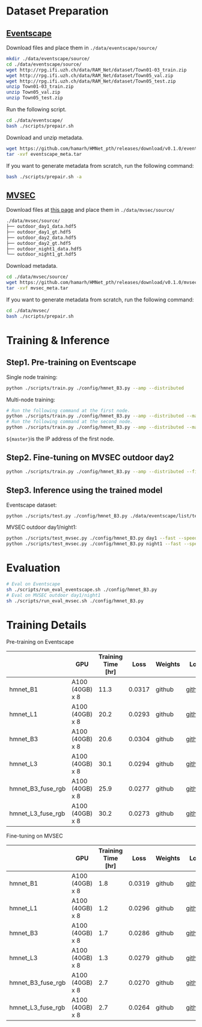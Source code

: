 # Dataset Preparation

## [Eventscape](https://github.com/uzh-rpg/rpg_ramnet)

Download files and place them in `./data/eventscape/source/`

```bash
mkdir ./data/eventscape/source/
cd ./data/eventscape/source/
wget http://rpg.ifi.uzh.ch/data/RAM_Net/dataset/Town01-03_train.zip
wget http://rpg.ifi.uzh.ch/data/RAM_Net/dataset/Town05_val.zip
wget http://rpg.ifi.uzh.ch/data/RAM_Net/dataset/Town05_test.zip
unzip Town01-03_train.zip
unzip Town05_val.zip
unzip Town05_test.zip
```

Run the following script.

```bash
cd ./data/eventscape/
bash ./scripts/prepair.sh
```

Download and unzip metadata.

```bash
wget https://github.com/hamarh/HMNet_pth/releases/download/v0.1.0/eventscape_meta.tar
tar -xvf eventscape_meta.tar
```

If you want to generate metadata from scratch, run the following command:

```bash
bash ./scripts/prepair.sh -a
```

## [MVSEC](https://daniilidis-group.github.io/mvsec/)

Download files at [this page](https://daniilidis-group.github.io/mvsec/download/) and place them in `./data/mvsec/source/`

```bash
./data/mvsec/source/
├── outdoor_day1_data.hdf5
├── outdoor_day1_gt.hdf5
├── outdoor_day2_data.hdf5
├── outdoor_day2_gt.hdf5
├── outdoor_night1_data.hdf5
└── outdoor_night1_gt.hdf5
```

Download metadata.

```bash
cd ./data/mvsec/source/
wget https://github.com/hamarh/HMNet_pth/releases/download/v0.1.0/mvsec_meta.tar
tar -xvf mvsec_meta.tar
```

If you want to generate metadata from scratch, run the following command:

```bash
cd ./data/mvsec/
bash ./scripts/prepair.sh
```

# Training & Inference

## Step1. Pre-training on Eventscape

Single node training:

```bash
python ./scripts/train.py ./config/hmnet_B3.py --amp --distributed
```

Multi-node training:

```bash
# Run the following command at the first node.
python ./scripts/train.py ./config/hmnet_B3.py --amp --distributed --master ${master} --node 1/2
# Run the following command at the second node.
python ./scripts/train.py ./config/hmnet_B3.py --amp --distributed --master ${master} --node 2/2
```

`${master}`is the IP address of the first node.

## Step2. Fine-tuning on MVSEC outdoor day2

```bash
python ./scripts/train.py ./config/hmnet_B3.py --amp --distributed --finetune
```

## Step3. Inference using the trained model

Eventscape dataset:

```bash
python ./scripts/test.py ./config/hmnet_B3.py ./data/eventscape/list/test/ ./data/eventscape/ --fast --speed_test
```

MVSEC outdoor day1/night1:

```bash
python ./scripts/test_mvsec.py ./config/hmnet_B3.py day1 --fast --speed_test
python ./scripts/test_mvsec.py ./config/hmnet_B3.py night1 --fast --speed_test
```

# Evaluation

```bash
# Eval on Eventscape
sh ./scripts/run_eval_eventscape.sh ./config/hmnet_B3.py
# Eval on MVSEC outdoor day1/night1
sh ./scripts/run_eval_mvsec.sh ./config/hmnet_B3.py
```

# Training Details

Pre-training on Eventscape

|  | GPU | Training Time [hr] | Loss | Weights | Log |
| --- | --- | --- | --- | --- | --- |
| hmnet_B1 | A100 (40GB) x 8 | 11.3 | 0.0317 | github | [github](https://github.com/hamarh/HMNet_pth/releases/download/v0.1.0/eventscape_hmnet_B1.csv) |
| hmnet_L1 | A100 (40GB) x 8 | 20.2 | 0.0293 | github | [github](https://github.com/hamarh/HMNet_pth/releases/download/v0.1.0/eventscape_hmnet_L1.csv) |
| hmnet_B3 | A100 (40GB) x 8 | 20.6 | 0.0304 | github | [github](https://github.com/hamarh/HMNet_pth/releases/download/v0.1.0/eventscape_hmnet_B3.csv) |
| hmnet_L3 | A100 (40GB) x 8 | 30.1 | 0.0294 | github | [github](https://github.com/hamarh/HMNet_pth/releases/download/v0.1.0/eventscape_hmnet_L3.csv) |
| hmnet_B3_fuse_rgb | A100 (40GB) x 8 | 25.9 | 0.0277 | github | [github](https://github.com/hamarh/HMNet_pth/releases/download/v0.1.0/eventscape_hmnet_B3_fuse_rgb.csv) |
| hmnet_L3_fuse_rgb | A100 (40GB) x 8 | 30.2 | 0.0273 | github | [github](https://github.com/hamarh/HMNet_pth/releases/download/v0.1.0/eventscape_hmnet_L3_fuse_rgb.csv) |

Fine-tuning on MVSEC

|  | GPU | Training Time [hr] | Loss | Weights | Log |
| --- | --- | --- | --- | --- | --- |
| hmnet_B1 | A100 (40GB) x 8 | 1.8 | 0.0319 | github | [github](https://github.com/hamarh/HMNet_pth/releases/download/v0.1.0/mvsec_hmnet_B1.csv) |
| hmnet_L1 | A100 (40GB) x 8 | 1.2 | 0.0296 | github | [github](https://github.com/hamarh/HMNet_pth/releases/download/v0.1.0/mvsec_hmnet_L1.csv) |
| hmnet_B3 | A100 (40GB) x 8 | 1.7 | 0.0286 | github | [github](https://github.com/hamarh/HMNet_pth/releases/download/v0.1.0/mvsec_hmnet_B3.csv) |
| hmnet_L3 | A100 (40GB) x 8 | 1.3 | 0.0279 | github | [github](https://github.com/hamarh/HMNet_pth/releases/download/v0.1.0/mvsec_hmnet_L3.csv) |
| hmnet_B3_fuse_rgb | A100 (40GB) x 8 | 2.7 | 0.0270 | github | [github](https://github.com/hamarh/HMNet_pth/releases/download/v0.1.0/mvsec_hmnet_B3_fuse_rgb.csv) |
| hmnet_L3_fuse_rgb | A100 (40GB) x 8 | 2.7 | 0.0264 | github | [github](https://github.com/hamarh/HMNet_pth/releases/download/v0.1.0/mvsec_hmnet_L3_fuse_rgb.csv) |
